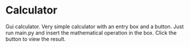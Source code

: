 # Calculator

Gui calculator. Very simple calculator with an entry box and a button. Just run main.py and insert the mathematical operation in the box. Click the button to view the result.